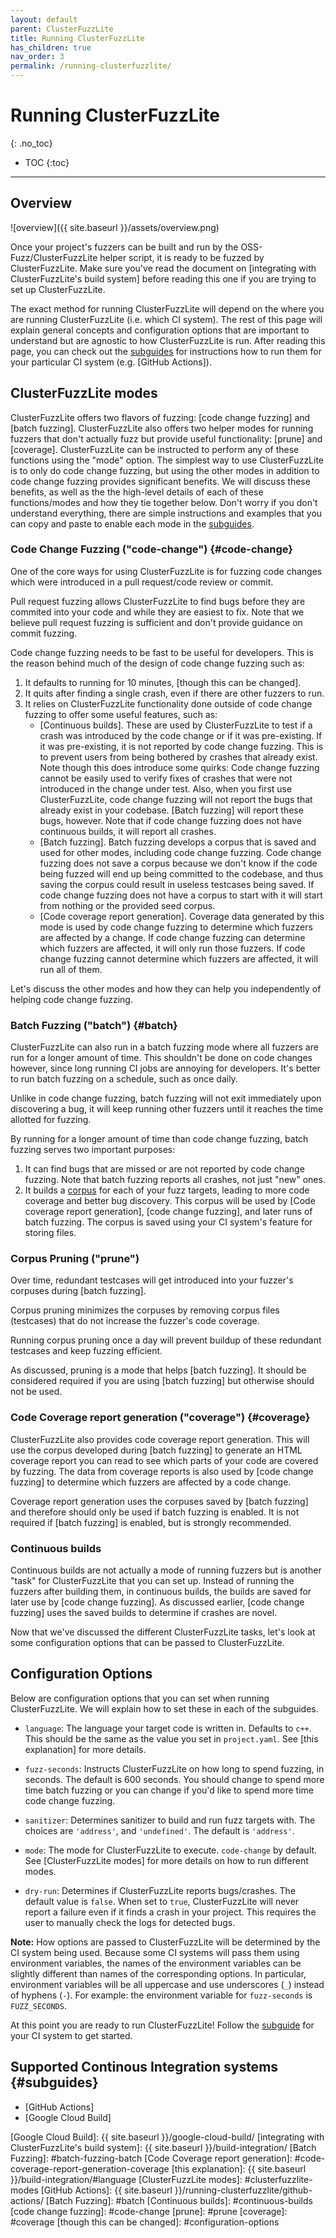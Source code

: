 ```yaml
---
layout: default
parent: ClusterFuzzLite
title: Running ClusterFuzzLite
has_children: true
nav_order: 3
permalink: /running-clusterfuzzlite/
---
```

# Running ClusterFuzzLite
{: .no_toc}

- TOC
{:toc}
---

## Overview
![overview]({{ site.baseurl }}/assets/overview.png)

Once your project's fuzzers can be built and run by the OSS-Fuzz/ClusterFuzzLite
helper script, it is ready to be fuzzed by ClusterFuzzLite.
Make sure you've read the document on [integrating with ClusterFuzzLite's build
system] before reading this one if you are trying to set up ClusterFuzzLite.

The exact method for running ClusterFuzzLite will depend on the where you are
running ClusterFuzzLite (i.e. which CI system).
The rest of this page will explain general concepts and configuration options
that are important to understand but are agnostic to how ClusterFuzzLite is run.
After reading this page, you can check out the [subguides] for instructions how
to run them for your particular CI system (e.g. [GitHub Actions]).

## ClusterFuzzLite modes

ClusterFuzzLite offers two flavors of fuzzing: [code change fuzzing] and
[batch fuzzing].
ClusterFuzzLite also offers two helper modes for running fuzzers that don't
actually fuzz but provide useful functionality: [prune] and [coverage].
ClusterFuzzLite can be instructed to perform any of these functions using the
"mode" option.
The simplest way to use ClusterFuzzLite is to only do code change fuzzing, but
using the other modes in addition to code change fuzzing provides significant
benefits.
We will discuss these benefits, as well as the the high-level details of each of
these functions/modes and how they tie together below.
Don't worry if you don't understand everything, there are simple
instructions and examples that you can copy and paste to enable each mode in
the [subguides].

### Code Change Fuzzing ("code-change") {#code-change}

One of the core ways for using ClusterFuzzLite is for fuzzing code changes which
were introduced in a pull request/code review or commit.

Pull request fuzzing allows ClusterFuzzLite to find bugs before they are
commited into your code and while they are easiest to fix.
Note that we believe pull request fuzzing is sufficient and don't provide
guidance on commit fuzzing.

Code change fuzzing needs to be fast to be useful for developers.
This is the reason behind much of the design of code change fuzzing such as:
1. It defaults to running for 10 minutes, [though this can be changed].
2. It quits after finding a single crash, even if there are other fuzzers to
   run.
3. It relies on ClusterFuzzLite functionality done outside of code change
   fuzzing to offer some useful features, such as:
   - [Continuous builds]. These are used by ClusterFuzzLite to test if a
     crash was introduced by the code change or if it was pre-existing. If it
     was pre-existing, it is not reported by code change fuzzing. This is to
     prevent users from being bothered by crashes that already exist. Note
     though this does introduce some quirks: Code change fuzzing cannot be
     easily used to verify fixes of crashes that were not introduced in the
     change under test. Also, when you first use ClusterFuzzLite, code change
     fuzzing will not report the bugs that already exist in your codebase.
     [Batch fuzzing] will report these bugs, however. Note that if code change
     fuzzing does not have continuous builds, it will report all crashes.
   - [Batch fuzzing]. Batch fuzzing develops a corpus that is saved and used for
     other modes, including code change fuzzing. Code change fuzzing does not
     save a corpus because we don't know if the code being fuzzed will end up
     being committed to the codebase, and thus saving the corpus could result in
     useless testcases being saved. If code change fuzzing does not have a
     corpus to start with it will start from nothing or the provided seed
     corpus.
   - [Code coverage report generation]. Coverage data generated by this mode is
     used by code change fuzzing to determine which fuzzers are affected by a
     change. If code change fuzzing can determine which fuzzers are affected,
     it will only run those fuzzers. If code change fuzzing cannot determine
     which fuzzers are affected, it will run all of them.

Let's discuss the other modes and how they can help you independently of helping
code change fuzzing.

### Batch Fuzzing ("batch") {#batch}

ClusterFuzzLite can also run in a batch fuzzing mode where all fuzzers are run
for a longer amount of time. This shouldn't be done on code changes however,
since long running CI jobs are annoying for developers. It's better to run
batch fuzzing on a schedule, such as once daily.

Unlike in code change fuzzing, batch fuzzing will not exit immediately upon
discovering a bug, it will keep running other fuzzers until it reaches
the time allotted for fuzzing.

By running for a longer amount of time than code change fuzzing, batch fuzzing
serves two important purposes:
1. It can find bugs that are missed or are not reported by code change fuzzing.
   Note that batch fuzzing reports all crashes, not just "new" ones.
2. It builds a [corpus] for each of your fuzz targets, leading to more
   code coverage and better bug discovery.
   This corpus will be used by [Code coverage report generation],
   [code change fuzzing], and later runs of batch fuzzing.
   The corpus is saved using your CI system's feature for storing files.

[corpus]: https://github.com/google/fuzzing/blob/master/docs/glossary.md#corpus

### Corpus Pruning ("prune")

Over time, redundant testcases will get introduced into your fuzzer's corpuses
during [batch fuzzing].

Corpus pruning minimizes the corpuses by removing corpus files (testcases) that
do not increase the fuzzer's code coverage.

Running corpus pruning once a day will prevent buildup of these redundant
testcases and keep fuzzing efficient.

As discussed, pruning is a mode that helps [batch fuzzing]. It should be
considered required if you are using [batch fuzzing] but otherwise should not be
used.

### Code Coverage report generation ("coverage") {#coverage}

ClusterFuzzLite also provides code coverage report generation.
This will use the corpus developed during [batch fuzzing] to generate an HTML
coverage report you can read to see which parts of your code are covered by
fuzzing.
The data from coverage reports is also used by [code change fuzzing] to
determine which fuzzers are affected by a code change.

Coverage report generation uses the corpuses saved by [batch fuzzing] and
therefore should only be used if batch fuzzing is enabled. It is not required
if [batch fuzzing] is enabled, but is strongly recommended.

### Continuous builds

Continuous builds are not actually a mode of running fuzzers but is another
"task" for ClusterFuzzLite that you can set up. Instead of running the fuzzers
after building them, in continuous builds, the builds are saved for later use by
[code change fuzzing]. As discussed earlier, [code change fuzzing] uses the
saved builds to determine if crashes are novel.

Now that we've discussed the different ClusterFuzzLite tasks, let's look at some
configuration options that can be passed to ClusterFuzzLite.

## Configuration Options

Below are configuration options that you can set when running ClusterFuzzLite.
We will explain how to set these in each of the subguides.

- `language`: The language your target code is written in. Defaults to `c++`.
  This should be the same as the value you set in `project.yaml`. See [this
  explanation] for more details.

- `fuzz-seconds`: Instructs ClusterFuzzLite on how long to spend fuzzing, in
  seconds. The default is 600 seconds. You should change to spend more time
  batch fuzzing or you can change if you'd like to spend more time code change
  fuzzing.

- `sanitizer`: Determines sanitizer to build and run fuzz targets with. The
  choices are `'address'`, and `'undefined'`. The default is `'address'`.

- `mode`: The mode for ClusterFuzzLite to execute. `code-change` by default. See
  [ClusterFuzzLite modes] for more details on how to run different modes.

- `dry-run`: Determines if ClusterFuzzLite reports bugs/crashes. The default
  value is `false`. When set to `true`, ClusterFuzzLite will never report a
  failure even if it finds a crash in your project. This requires the user to
  manually check the logs for detected bugs.

**Note:** How options are passed to ClusterFuzzLite will be determined by the CI
system being used. Because some CI systems will pass them using environment
variables, the names of the environment variables can be slightly different than
names of the corresponding options. In particular, environment variables will be
all uppercase and use underscores (`_`) instead of hyphens (`-`). For example:
the environment variable for `fuzz-seconds` is `FUZZ_SECONDS`.

At this point you are ready to run ClusterFuzzLite!
Follow the [subguide](#subguides) for your CI system to get started.

## Supported Continous Integration systems {#subguides}

- [GitHub Actions]
- [Google Cloud Build]

[subguides]: #subguides
[Google Cloud Build]: {{ site.baseurl }}/google-cloud-build/
[integrating with ClusterFuzzLite's build system]: {{ site.baseurl }}/build-integration/
[Batch Fuzzing]: #batch-fuzzing-batch
[Code Coverage report generation]: #code-coverage-report-generation-coverage
[this explanation]: {{ site.baseurl }}/build-integration/#language
[ClusterFuzzLite modes]: #clusterfuzzlite-modes
[GitHub Actions]: {{ site.baseurl }}/running-clusterfuzzlite/github-actions/
[Batch Fuzzing]: #batch
[Continuous builds]: #continuous-builds
[code change fuzzing]: #code-change
[prune]: #prune
[coverage]: #coverage
[though this can be changed]: #configuration-options
